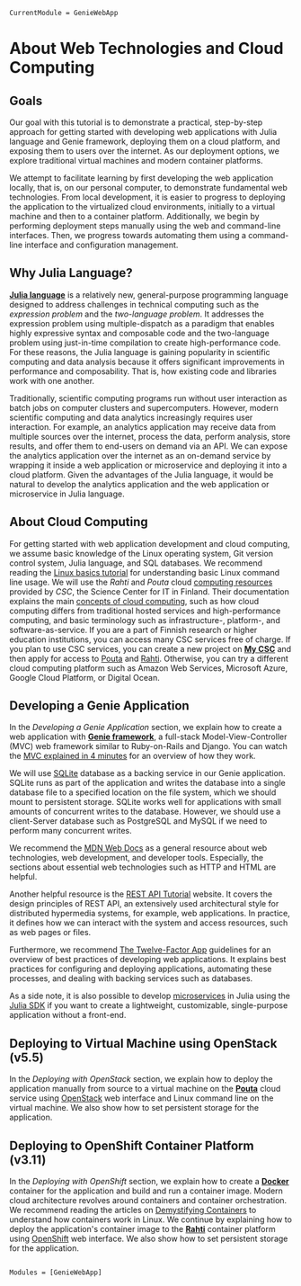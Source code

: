```@meta
CurrentModule = GenieWebApp
```

# About Web Technologies and Cloud Computing
## Goals
Our goal with this tutorial is to demonstrate a practical, step-by-step approach for getting started with developing web applications with Julia language and Genie framework, deploying them on a cloud platform, and exposing them to users over the internet. As our deployment options, we explore traditional virtual machines and modern container platforms.

We attempt to facilitate learning by first developing the web application locally, that is, on our personal computer, to demonstrate fundamental web technologies. From local development, it is easier to progress to deploying the application to the virtualized cloud environments, initially to a virtual machine and then to a container platform. Additionally, we begin by performing deployment steps manually using the web and command-line interfaces. Then, we progress towards automating them using a command-line interface and configuration management.


## Why Julia Language?
[**Julia language**](https://julialang.org/) is a relatively new, general-purpose programming language designed to address challenges in technical computing such as the *expression problem* and the *two-language problem*. It addresses the expression problem using multiple-dispatch as a paradigm that enables highly expressive syntax and composable code and the two-language problem using just-in-time compilation to create high-performance code. For these reasons, the Julia language is gaining popularity in scientific computing and data analysis because it offers significant improvements in performance and composability. That is, how existing code and libraries work with one another.

Traditionally, scientific computing programs run without user interaction as batch jobs on computer clusters and supercomputers. However, modern scientific computing and data analytics increasingly requires user interaction. For example, an analytics application may receive data from multiple sources over the internet, process the data, perform analysis, store results, and offer them to end-users on demand via an API. We can expose the analytics application over the internet as an on-demand service by wrapping it inside a web application or microservice and deploying it into a cloud platform. Given the advantages of the Julia language, it would be natural to develop the analytics application and the web application or microservice in Julia language.


## About Cloud Computing
For getting started with web application development and cloud computing, we assume basic knowledge of the Linux operating system, Git version control system, Julia language, and SQL databases. We recommend reading the [Linux basics tutorial](https://docs.csc.fi/support/tutorials/env-guide/overview/) for understanding basic Linux command line usage. We will use the *Rahti* and *Pouta* cloud [computing resources](https://research.csc.fi/computing) provided by *CSC*, the Science Center for IT in Finland. Their documentation explains the main [concepts of cloud computing](https://docs.csc.fi/cloud/concepts/), such as how cloud computing differs from traditional hosted services and high-performance computing, and basic terminology such as infrastructure-, platform-, and software-as-service. If you are a part of Finnish research or higher education institutions, you can access many CSC services free of charge. If you plan to use CSC services, you can create a new project on [**My CSC**](https://my.csc.fi) and then apply for access to [Pouta](https://docs.csc.fi/accounts/how-to-add-service-access-for-project/) and [Rahti](https://docs.csc.fi/cloud/rahti/access/). Otherwise, you can try a different cloud computing platform such as Amazon Web Services, Microsoft Azure, Google Cloud Platform, or Digital Ocean.


## Developing a Genie Application
In the *Developing a Genie Application* section, we explain how to create a web application with [**Genie framework**](https://genieframework.com/), a full-stack Model-View-Controller (MVC) web framework similar to Ruby-on-Rails and Django. You can watch the [MVC explained in 4 minutes](https://www.youtube.com/watch?v=DUg2SWWK18I) for an overview of how they work.

We will use [SQLite](https://www.sqlite.org/index.html) database as a backing service in our Genie application. SQLite runs as part of the application and writes the database into a single database file to a specified location on the file system, which we should mount to persistent storage. SQLite works well for applications with small amounts of concurrent writes to the database. However, we should use a client-Server database such as PostgreSQL and MySQL if we need to perform many concurrent writes.

We recommend the [MDN Web Docs](https://developer.mozilla.org/) as a general resource about web technologies, web development, and developer tools. Especially, the sections about essential web technologies such as HTTP and HTML are helpful.

Another helpful resource is the [REST API Tutorial](https://restfulapi.net/) website. It covers the design principles of REST API, an extensively used architectural style for distributed hypermedia systems, for example, web applications. In practice, it defines how we can interact with the system and access resources, such as web pages or files.

Furthermore, we recommend [The Twelve-Factor App](https://12factor.net/) guidelines for an overview of best practices of developing web applications. It explains best practices for configuring and deploying applications, automating these processes, and dealing with backing services such as databases.

As a side note, it is also possible to develop [microservices](https://www.youtube.com/watch?v=uLhXgt_gKJc) in Julia using the [Julia SDK](https://www.youtube.com/watch?v=KixO3udfcKA) if you want to create a lightweight, customizable, single-purpose application without a front-end.


## Deploying to Virtual Machine using OpenStack (v5.5)
In the *Deploying with OpenStack* section, we explain how to deploy the application manually from source to a virtual machine on the [**Pouta**](https://pouta.csc.fi/) cloud service using [OpenStack](https://www.openstack.org/) web interface and Linux command line on the virtual machine. We also show how to set persistent storage for the application.


## Deploying to OpenShift Container Platform (v3.11)
In the *Deploying with OpenShift* section, we explain how to create a [**Docker**](https://www.docker.com/) container for the application and build and run a container image. Modern cloud architecture revolves around containers and container orchestration. We recommend reading the articles on [Demystifying Containers](https://github.com/saschagrunert/demystifying-containers) to understand how containers work in Linux. We continue by explaining how to deploy the application's container image to the [**Rahti**](https://rahti.csc.fi/) container platform using [OpenShift](https://www.openshift.com/) web interface. We also show how to set persistent storage for the application.


```@index
```

```@autodocs
Modules = [GenieWebApp]
```
